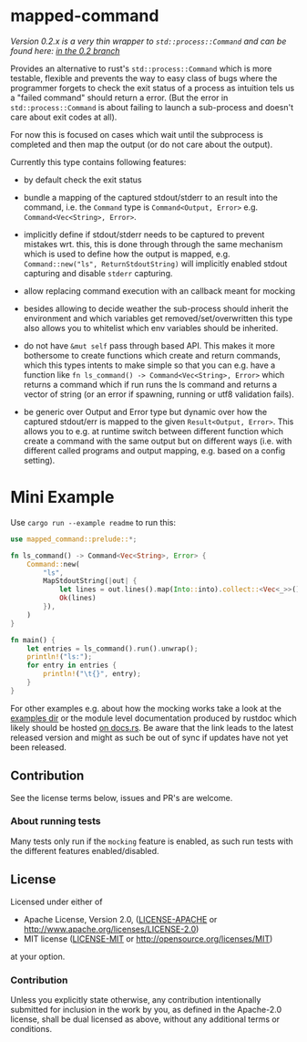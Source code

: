 
# mapped-command

*Version 0.2.x is a very thin wrapper to `std::process::Command` and can be found here: [in the 0.2 branch](https://github.com/rustonaut/checked-command/tree/0.2)*

Provides an alternative to rust's `std::process::Command` which is more testable, flexible and prevents the way to easy class of bugs where the programmer forgets to check the exit
status of a process as intuition tels us a "failed command" should return a error. (But the
error in `std::process::Command` is about failing to launch a sub-process and doesn't care
about exit codes at all).

For now this is focused on cases which wait until the subprocess is completed
and then map the output (or do not care about the output).

Currently this type contains following features:

- by default check the exit status

- bundle a mapping of the captured stdout/stderr to an result into the command,
  i.e. the `Command` type is `Command<Output, Error>` e.g. `Command<Vec<String>, Error>`.

- implicitly define if stdout/stderr needs to be captured to prevent mistakes
  wrt. this, this is done through through the same mechanism which is used to
  define how the output is mapped, e.g. `Command::new("ls", ReturnStdoutString)`
  will implicitly enabled stdout capturing and disable `stderr` capturing.

- allow replacing command execution with an callback meant for mocking

- besides allowing to decide weather the sub-process should inherit the environment and
  which variables get removed/set/overwritten this type also allows you to whitelist which
  env variables should be inherited.

- do not have `&mut self` pass through based API. This makes it more bothersome to create
  functions which create and return commands, which this types intents to make simple so
  that you can e.g. have a function like `fn ls_command() -> Command<Vec<String>, Error>`
  which returns a command which if run runs the ls command and returns a vector of string
  (or an error if spawning, running or utf8 validation fails).

- be generic over Output and Error type but dynamic over how the captured stdout/err is
  mapped to the given `Result<Output, Error>`. This allows you to e.g. at runtime switch
  between different function which create a command with the same output but on different
  ways (i.e. with different called programs and output mapping, e.g. based on a config
  setting).

# Mini Example

Use `cargo run --example readme` to run this:

```rust
use mapped_command::prelude::*;

fn ls_command() -> Command<Vec<String>, Error> {
    Command::new(
        "ls",
        MapStdoutString(|out| {
            let lines = out.lines().map(Into::into).collect::<Vec<_>>();
            Ok(lines)
        }),
    )
}

fn main() {
    let entries = ls_command().run().unwrap();
    println!("ls:");
    for entry in entries {
        println!("\t{}", entry);
    }
}
```

For other examples e.g. about how the mocking works take a look at the [examples dir](./examples/) or the module level documentation produced by rustdoc which likely should be hosted [on docs.rs](https://docs.rs/mapped-command). Be aware that the link leads to the latest released version and might as such be out of sync if updates have not yet been released.

## Contribution

See the license terms below, issues and PR's are welcome.

### About running tests

Many tests only run if the `mocking` feature is enabled, as such run tests with the different features enabled/disabled.

## License

Licensed under either of

 * Apache License, Version 2.0, ([LICENSE-APACHE](LICENSE-APACHE) or http://www.apache.org/licenses/LICENSE-2.0)
 * MIT license ([LICENSE-MIT](LICENSE-MIT) or http://opensource.org/licenses/MIT)

at your option.

### Contribution

Unless you explicitly state otherwise, any contribution intentionally submitted for inclusion in the work by you, as defined in the Apache-2.0 license, shall be dual licensed as above, without any additional terms or conditions.